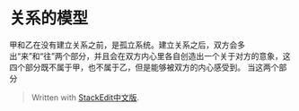 
# 关系的模型
甲和乙在没有建立关系之前，是孤立系统。建立关系之后，双方会多出“来”和“往”两个部分，并且会在双方内心里各自创造出一个关于对方的意象，这四个部分既不属于甲，也不属于乙，但是能够被双方的内心感受到。
当这两个部分
> Written with [StackEdit中文版](https://stackedit.cn/).
<!--stackedit_data:
eyJoaXN0b3J5IjpbNDE4NDEyMzIyXX0=
-->